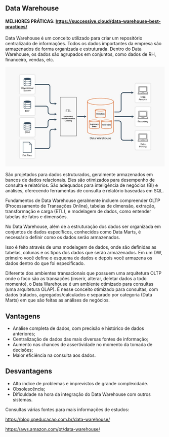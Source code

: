 ## Data Warehouse

#### MELHORES PRÁTICAS: https://successive.cloud/data-warehouse-best-practices/

Data Warehouse é um conceito utilizado para criar um repositório centralizado de informações. Todos os dados importantes da empresa são armazenados de forma organizada e estruturada. Dentro do Data Warehouse, os dados são agrupados em conjuntos, como dados de RH, financeiro, vendas, etc.

![Arquitetura Data Warehouse](../../images/arquitetura_data_warehouse.png 'Arquitetura Data Warehouse')

São projetados para dados estruturados, geralmente armazenados em bancos de dados relacionais. Eles são otimizados para desempenho de consulta e relatórios. São adequados para inteligência de negócios (BI) e análises, oferecendo ferramentas de consulta e relatório baseadas em SQL.

Fundamentos de Data Warehouse geralmente incluem compreender OLTP (Processamento de Transações Online), tabelas de dimensão, extração, transformação e carga (ETL), e modelagem de dados, como entender tabelas de fatos e dimensões.

No Data Warehouse, além de a estruturação dos dados ser organizada em conjuntos de dados específicos, conhecidos como Data Marts, é necessário definir como os dados serão armazenados.

Isso é feito através de uma modelagem de dados, onde são definidas as tabelas, colunas e os tipos dos dados que serão armazenados. Em um DW, primeiro você define o esquema de dados e depois você armazena os dados dentro do que foi especificado.

Diferente dos ambientes transacionais que possuem uma arquitetura OLTP onde o foco são as transações (inserir, alterar, deletar dados a todo momento), o Data Warehouse é um ambiente otimizado para consultas (uma arquitetura OLAP). É nesse conceito otimizado para consultas, com dados tratados, agregados/calculados e separado por categoria (Data Marts) em que são feitas as análises de negócios.

## Vantagens
  - Análise completa de dados, com precisão e histórico de dados anteriores;
  - Centralização de dados das mais diversas fontes de informação;
  - Aumento nas chances de assertividade no momento da tomada de decisões;
  - Maior eficiência na consulta aos dados.

## Desvantagens
  - Alto índice de problemas e imprevistos de grande complexidade.
  - Obsolescência;
  - Dificuldade na hora da integração do Data Warehouse com outros sistemas.


Consultas várias fontes para mais informações de estudos:

https://blog.xpeducacao.com.br/data-warehouse/

https://aws.amazon.com/pt/data-warehouse/
